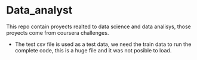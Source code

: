 # Data_analyst

This repo contain proyects realted to data science and data analisys, those proyects come from coursera challenges. 
- The test csv file is used as a test data, we need the train data to run the complete code, this is a huge file and it was not posible to load.
